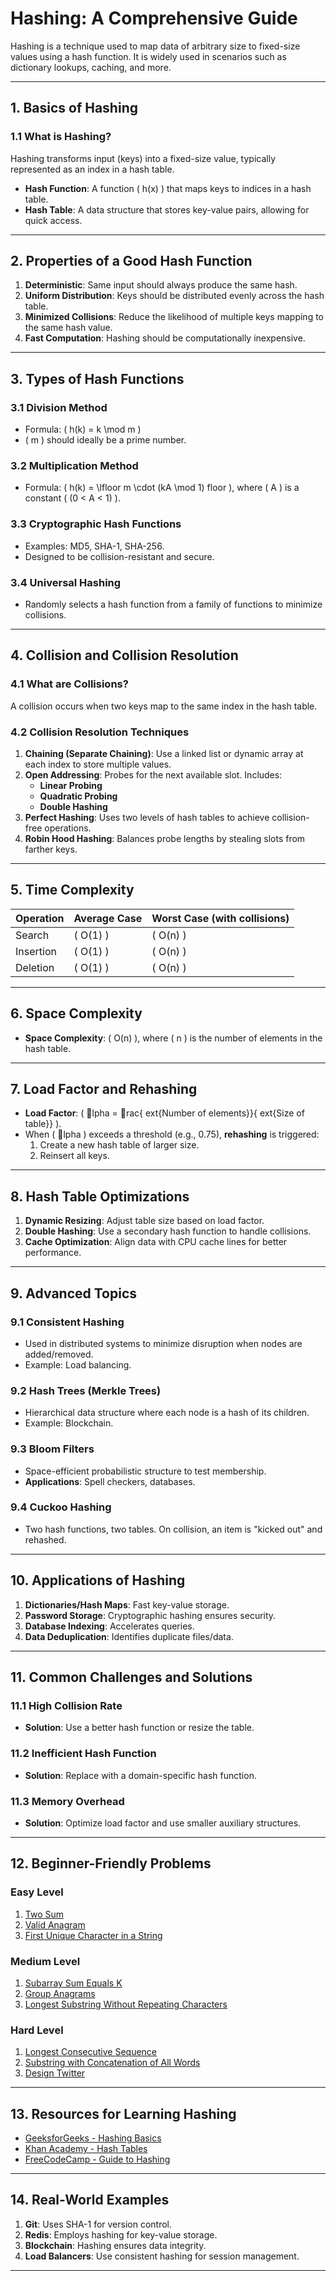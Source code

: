 
# **Hashing: A Comprehensive Guide**

Hashing is a technique used to map data of arbitrary size to fixed-size values using a hash function. It is widely used in scenarios such as dictionary lookups, caching, and more.

---

## **1. Basics of Hashing**

### **1.1 What is Hashing?**
Hashing transforms input (keys) into a fixed-size value, typically represented as an index in a hash table.

- **Hash Function**: A function \( h(x) \) that maps keys to indices in a hash table.
- **Hash Table**: A data structure that stores key-value pairs, allowing for quick access.

---

## **2. Properties of a Good Hash Function**
1. **Deterministic**: Same input should always produce the same hash.
2. **Uniform Distribution**: Keys should be distributed evenly across the hash table.
3. **Minimized Collisions**: Reduce the likelihood of multiple keys mapping to the same hash value.
4. **Fast Computation**: Hashing should be computationally inexpensive.

---

## **3. Types of Hash Functions**

### **3.1 Division Method**
- Formula: \( h(k) = k \mod m \)
- \( m \) should ideally be a prime number.

### **3.2 Multiplication Method**
- Formula: \( h(k) = \lfloor m \cdot (kA \mod 1) floor \), where \( A \) is a constant \( (0 < A < 1) \).

### **3.3 Cryptographic Hash Functions**
- Examples: MD5, SHA-1, SHA-256.
- Designed to be collision-resistant and secure.

### **3.4 Universal Hashing**
- Randomly selects a hash function from a family of functions to minimize collisions.

---

## **4. Collision and Collision Resolution**

### **4.1 What are Collisions?**
A collision occurs when two keys map to the same index in the hash table.

### **4.2 Collision Resolution Techniques**
1. **Chaining (Separate Chaining)**: Use a linked list or dynamic array at each index to store multiple values.
2. **Open Addressing**: Probes for the next available slot. Includes:
   - **Linear Probing**
   - **Quadratic Probing**
   - **Double Hashing**
3. **Perfect Hashing**: Uses two levels of hash tables to achieve collision-free operations.
4. **Robin Hood Hashing**: Balances probe lengths by stealing slots from farther keys.

---

## **5. Time Complexity**

| Operation   | Average Case | Worst Case (with collisions) |
|-------------|--------------|------------------------------|
| Search      | \( O(1) \)   | \( O(n) \)                  |
| Insertion   | \( O(1) \)   | \( O(n) \)                  |
| Deletion    | \( O(1) \)   | \( O(n) \)                  |

---

## **6. Space Complexity**

- **Space Complexity**: \( O(n) \), where \( n \) is the number of elements in the hash table.

---

## **7. Load Factor and Rehashing**

- **Load Factor**: \( lpha = rac{	ext{Number of elements}}{	ext{Size of table}} \).
- When \( lpha \) exceeds a threshold (e.g., 0.75), **rehashing** is triggered:
  1. Create a new hash table of larger size.
  2. Reinsert all keys.

---

## **8. Hash Table Optimizations**

1. **Dynamic Resizing**: Adjust table size based on load factor.
2. **Double Hashing**: Use a secondary hash function to handle collisions.
3. **Cache Optimization**: Align data with CPU cache lines for better performance.

---

## **9. Advanced Topics**

### **9.1 Consistent Hashing**
- Used in distributed systems to minimize disruption when nodes are added/removed.
- Example: Load balancing.

### **9.2 Hash Trees (Merkle Trees)**
- Hierarchical data structure where each node is a hash of its children.
- Example: Blockchain.

### **9.3 Bloom Filters**
- Space-efficient probabilistic structure to test membership.
- **Applications**: Spell checkers, databases.

### **9.4 Cuckoo Hashing**
- Two hash functions, two tables. On collision, an item is "kicked out" and rehashed.

---

## **10. Applications of Hashing**

1. **Dictionaries/Hash Maps**: Fast key-value storage.
2. **Password Storage**: Cryptographic hashing ensures security.
3. **Database Indexing**: Accelerates queries.
4. **Data Deduplication**: Identifies duplicate files/data.

---

## **11. Common Challenges and Solutions**

### **11.1 High Collision Rate**
- **Solution**: Use a better hash function or resize the table.

### **11.2 Inefficient Hash Function**
- **Solution**: Replace with a domain-specific hash function.

### **11.3 Memory Overhead**
- **Solution**: Optimize load factor and use smaller auxiliary structures.

---

## **12. Beginner-Friendly Problems**

### **Easy Level**
1. [Two Sum](https://leetcode.com/problems/two-sum/)
2. [Valid Anagram](https://leetcode.com/problems/valid-anagram/)
3. [First Unique Character in a String](https://leetcode.com/problems/first-unique-character-in-a-string/)

### **Medium Level**
1. [Subarray Sum Equals K](https://leetcode.com/problems/subarray-sum-equals-k/)
2. [Group Anagrams](https://leetcode.com/problems/group-anagrams/)
3. [Longest Substring Without Repeating Characters](https://leetcode.com/problems/longest-substring-without-repeating-characters/)

### **Hard Level**
1. [Longest Consecutive Sequence](https://leetcode.com/problems/longest-consecutive-sequence/)
2. [Substring with Concatenation of All Words](https://leetcode.com/problems/substring-with-concatenation-of-all-words/)
3. [Design Twitter](https://leetcode.com/problems/design-twitter/)

---

## **13. Resources for Learning Hashing**

- [GeeksforGeeks - Hashing Basics](https://www.geeksforgeeks.org/hashing-data-structure/)
- [Khan Academy - Hash Tables](https://www.khanacademy.org/computing/computer-science/cryptography/crypt/v/intro-to-hash-tables)
- [FreeCodeCamp - Guide to Hashing](https://www.freecodecamp.org/news/hash-tables-in-javascript/)

---

## **14. Real-World Examples**

1. **Git**: Uses SHA-1 for version control.
2. **Redis**: Employs hashing for key-value storage.
3. **Blockchain**: Hashing ensures data integrity.
4. **Load Balancers**: Use consistent hashing for session management.

---
